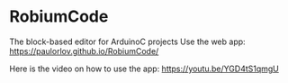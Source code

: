 # RobiumCode
The block-based editor for ArduinoC projects
Use the web app: https://paulorlov.github.io/RobiumCode/

Here is the video on how to use the app: https://youtu.be/YGD4tS1qmgU
